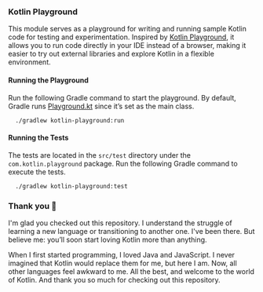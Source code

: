 ### Kotlin Playground

This module serves as a playground for writing and running sample Kotlin code for testing and experimentation. Inspired
by [Kotlin Playground](https://play.kotlinlang.org), it allows you to run code directly in your IDE instead of a
browser, making it easier to try out external libraries and explore Kotlin in a flexible environment.

#### Running the Playground

Run the following Gradle command to start the playground. By default, Gradle runs
[Playground.kt](/kotlin-playground/src/main/kotlin/com/kotlin/playground/Playground.kt) since it’s set as the main
class.

```shell
  ./gradlew kotlin-playground:run
```

#### Running the Tests

The tests are located in the `src/test` directory under the `com.kotlin.playground` package. Run the following Gradle
command to execute the tests.

```shell
  ./gradlew kotlin-playground:test
```

### Thank you 🙌

I'm glad you checked out this repository. I understand the struggle of learning a new language or transitioning to
another one. I've been there. But believe me: you’ll soon start loving Kotlin more than anything.

When I first started programming, I loved Java and JavaScript. I never imagined that Kotlin would replace them for me,
but here I am. Now, all other languages feel awkward to me. All the best, and welcome to the world of Kotlin. And thank
you so much for checking out this repository.